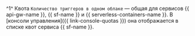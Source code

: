 ^1^ Квота `Количество триггеров в одном облаке` — общая для сервисов {{ api-gw-name }}, {{ sf-name }} и {{ serverless-containers-name }}. В [консоли управления]({{ link-console-quotas }}) она отображается в списке квот сервиса {{ sf-name }}.